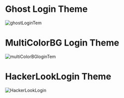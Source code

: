 # Ghost Login Theme
![ghostLoginTem](https://github.com/thowfickofficial/LoginPage_Category/assets/141597540/d5f4f6cf-7277-4183-ab18-27986e8a6e0b)


# MultiColorBG Login Theme

![multiColorBGloginTem](https://github.com/thowfickofficial/LoginPage_Category/assets/141597540/80896794-75cb-4089-8067-e50a8596aa7f)

# HackerLookLogin Theme
![HackerLookLogin](https://github.com/thowfickofficial/LoginPage_Category/assets/141597540/38cd4e01-1c79-419d-bf43-2e70903ea2ab)

